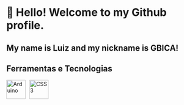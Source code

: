# 👋 Hello! Welcome to my Github profile. 
## My name is Luiz and my nickname is GBICA!


## Ferramentas e Tecnologias

<div class="imagens">
  <img src="https://cdn.jsdelivr.net/gh/devicons/devicon@latest/icons/arduino/arduino-original-wordmark.svg" alt="Arduino" />
  <img src="https://cdn.jsdelivr.net/gh/devicons/devicon@latest/icons/css3/css3-original-wordmark.svg" alt="CSS3" />
</div>

<style>
.imagens {
  display: flex;        /* Deixa as imagens em linha */
  gap: 10px;            /* Espaço entre as imagens */
  align-items: center;  /* Alinha verticalmente ao centro */
}

.imagens img {
  width: 50px;          /* Ajusta o tamanho das imagens */
  height: auto;         /* Mantém a proporção */
}
</style>

